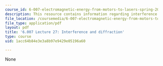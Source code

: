 ```yaml
---
course_id: 6-007-electromagnetic-energy-from-motors-to-lasers-spring-2011
description: This resource contains information regarding interference and diffraction.
file_location: /coursemedia/6-007-electromagnetic-energy-from-motors-to-lasers-spring-2011/1acc64b84e3e3a8b97e9429e05196a60_MIT6_007S11_lec27.pdf
file_type: application/pdf
layout: pdf
title: '6.007 Lecture 27: Interference and diffraction'
type: course
uid: 1acc64b84e3e3a8b97e9429e05196a60

---
```

None